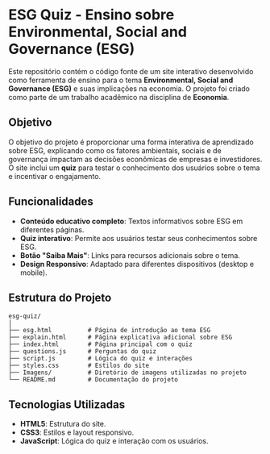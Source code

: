# ESG Quiz - Ensino sobre Environmental, Social and Governance (ESG)

Este repositório contém o código fonte de um site interativo desenvolvido como ferramenta de ensino para o tema **Environmental, Social and Governance (ESG)** e suas implicações na economia. O projeto foi criado como parte de um trabalho acadêmico na disciplina de **Economia**.

## Objetivo

O objetivo do projeto é proporcionar uma forma interativa de aprendizado sobre ESG, explicando como os fatores ambientais, sociais e de governança impactam as decisões econômicas de empresas e investidores. O site inclui um **quiz** para testar o conhecimento dos usuários sobre o tema e incentivar o engajamento.

## Funcionalidades

- **Conteúdo educativo completo**: Textos informativos sobre ESG em diferentes páginas.
- **Quiz interativo**: Permite aos usuários testar seus conhecimentos sobre ESG.
- **Botão "Saiba Mais"**: Links para recursos adicionais sobre o tema.
- **Design Responsivo**: Adaptado para diferentes dispositivos (desktop e mobile).

## Estrutura do Projeto

```
esg-quiz/
│
├── esg.html          # Página de introdução ao tema ESG
├── explain.html      # Página explicativa adicional sobre ESG
├── index.html        # Página principal com o quiz
├── questions.js      # Perguntas do quiz
├── script.js         # Lógica do quiz e interações
├── styles.css        # Estilos do site
├── Imagens/          # Diretório de imagens utilizadas no projeto
└── README.md         # Documentação do projeto
```

## Tecnologias Utilizadas

- **HTML5**: Estrutura do site.
- **CSS3**: Estilos e layout responsivo.
- **JavaScript**: Lógica do quiz e interação com os usuários.


